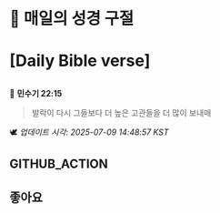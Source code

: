 # 🙏 매일의 성경 구절
# [Daily Bible verse]
##
<!-- START_BIBLE_VERSE -->
📖 **민수기 22:15**
> 발락이 다시 그들보다 더 높은 고관들을 더 많이 보내매

🕊️ _업데이트 시각: 2025-07-09 14:48:57 KST_
  <!-- END_BIBLE_VERSE -->
## GITHUB_ACTION
## 좋아요